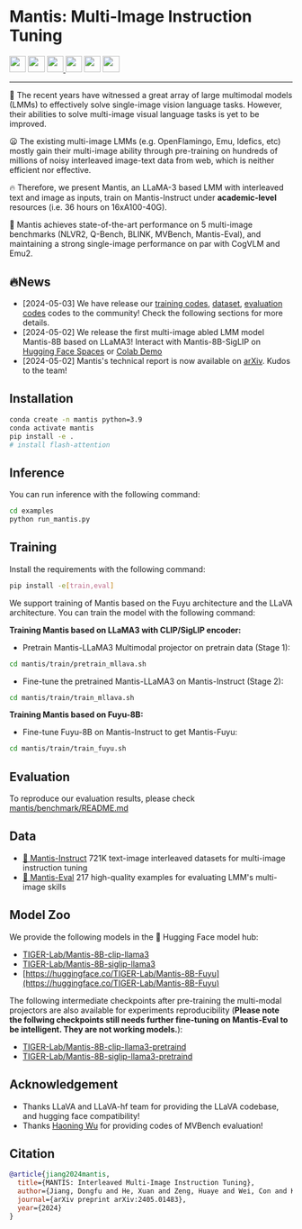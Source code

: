 # Mantis: Multi-Image Instruction Tuning
<a target="_blank" href="https://arxiv.org/abs/2405.01483">
<img style="height:22pt" src="https://img.shields.io/badge/-Paper-black?style=flat&logo=arxiv"></a>
<a target="_blank" href="https://github.com/TIGER-AI-Lab/Mantis">
<img style="height:22pt" src="https://img.shields.io/badge/-Code-green?style=flat&logo=github"></a>
<a target="_blank" href="https://tiger-ai-lab.github.io/Mantis/">
<img style="height:22pt" src="https://img.shields.io/badge/-🌐%20Website-red?style=flat"> </a>
<a target="_blank" href="https://huggingface.co/datasets/TIGER-Lab/Mantis-Instruct">
<img style="height:22pt" src="https://img.shields.io/badge/-🤗%20Dataset-red?style=flat"></a>
<a target="_blank" href="https://huggingface.co/spaces/TIGER-Lab/Mantis">
<img style="height:22pt" src="https://img.shields.io/badge/-🤗%20Demo-red?style=flat"></a> 
<a target="_blank" href="https://huggingface.co/collections/TIGER-Lab/mantis-6619b0834594c878cdb1d6e4">
<img style="height:22pt" src="https://img.shields.io/badge/-🤗%20Models-red?style=flat">
</a>
<!-- <a target="_blank" href="https://twitter.com/billyuchenlin/status/1668666357058277377">
<img style="height:22pt" src="https://img.shields.io/badge/-Tweet-blue?style=flat&logo=twitter">
</a> -->
<br>

---

🤔 The recent years have witnessed a great array of large multimodal models (LMMs) to effectively solve single-image vision language tasks. However, their abilities to solve multi-image visual language tasks is yet to be improved.

😦 The existing multi-image LMMs (e.g. OpenFlamingo, Emu, Idefics, etc) mostly gain their multi-image ability through pre-training on hundreds of millions of noisy interleaved image-text data from web, which is neither efficient nor effective.

🔥 Therefore, we present Mantis, an LLaMA-3 based LMM with interleaved text and image as inputs, train on Mantis-Instruct under **academic-level** resources (i.e. 36 hours on 16xA100-40G). 

🚀 Mantis achieves state-of-the-art performance on 5 multi-image benchmarks (NLVR2, Q-Bench, BLINK, MVBench, Mantis-Eval), and maintaining a strong single-image performance on par with CogVLM and Emu2.

## 🔥News
- [2024-05-03] We have release our [training codes](./mantis/train/README.md), [dataset](https://huggingface.co/datasets/TIGER-Lab/Mantis-Instruct), [evaluation codes](./mantis/benchmark/README.md) codes to the community! Check the following sections for more details.
- [2024-05-02] We release the first multi-image abled LMM model Mantis-8B based on LLaMA3! Interact with Mantis-8B-SigLIP on [Hugging Face Spaces](https://huggingface.co/spaces/TIGER-Lab/Mantis) or [Colab Demo](./examples/run_mantis.py)
- [2024-05-02] Mantis's technical report is now available on [arXiv](https://arxiv.org/abs/2405.01483). Kudos to the team!

## Installation
```bash
conda create -n mantis python=3.9
conda activate mantis
pip install -e .
# install flash-attention
```
## Inference

You can run inference with the following command:
```bash
cd examples
python run_mantis.py
```

## Training
Install the requirements with the following command:
```bash
pip install -e[train,eval]
```

We support training of Mantis based on the Fuyu architecture and the LLaVA architecture. You can train the model with the following command:

**Training Mantis based on LLaMA3 with CLIP/SigLIP encoder:**
- Pretrain Mantis-LLaMA3 Multimodal projector on pretrain data (Stage 1):
```bash
cd mantis/train/pretrain_mllava.sh
```

- Fine-tune the pretrained Mantis-LLaMA3 on Mantis-Instruct (Stage 2):
```bash
cd mantis/train/train_mllava.sh
```

**Training Mantis based on Fuyu-8B:**
- Fine-tune Fuyu-8B on Mantis-Instruct to get Mantis-Fuyu:
```bash
cd mantis/train/train_fuyu.sh
```

## Evaluation
To reproduce our evaluation results, please check [mantis/benchmark/README.md](./mantis/benchmark/README.md)

## Data
- [🤗 Mantis-Instruct](https://huggingface.co/datasets/TIGER-Lab/Mantis-Instruct) 721K text-image interleaved datasets for multi-image instruction tuning
- [🤗 Mantis-Eval](https://huggingface.co/datasets/TIGER-Lab/Mantis-Eval) 217 high-quality examples for evaluating LMM's multi-image skills


## Model Zoo
We provide the following models in the 🤗 Hugging Face model hub:
- [TIGER-Lab/Mantis-8B-clip-llama3](https://huggingface.co/TIGER-Lab/Mantis-8B-clip-llama3)
- [TIGER-Lab/Mantis-8B-siglip-llama3](https://huggingface.co/TIGER-Lab/Mantis-8B-siglip-llama3)
- [https://huggingface.co/TIGER-Lab/Mantis-8B-Fuyu](https://huggingface.co/TIGER-Lab/Mantis-8B-Fuyu)

The following intermediate checkpoints after pre-training the multi-modal projectors are also available for experiments reproducibility (**Please note the follwing checkpoints still needs further fine-tuning on Mantis-Eval to be intelligent. They are not working models.**):
- [TIGER-Lab/Mantis-8B-clip-llama3-pretraind](https://huggingface.co/TIGER-Lab/Mantis-8B-clip-llama3-pretraind)
- [TIGER-Lab/Mantis-8B-siglip-llama3-pretraind](https://huggingface.co/TIGER-Lab/Mantis-8B-siglip-llama3-pretraind)



## Acknowledgement
- Thanks LLaVA and LLaVA-hf team for providing the LLaVA codebase, and hugging face compatibility!
- Thanks [Haoning Wu](https://teowu.github.io/) for providing codes of MVBench evaluation!


## Citation
```bibtex
@article{jiang2024mantis,
  title={MANTIS: Interleaved Multi-Image Instruction Tuning},
  author={Jiang, Dongfu and He, Xuan and Zeng, Huaye and Wei, Con and Ku, Max and Liu, Qian and Chen, Wenhu},
  journal={arXiv preprint arXiv:2405.01483},
  year={2024}
}
```
